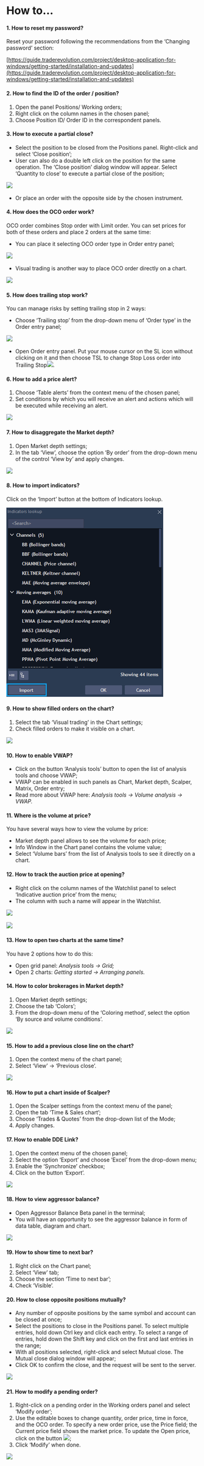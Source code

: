 # How to...

#### **1. How to reset my password?**

Reset your password following the recommendations from the ‘Changing password’ section: 

[https://guide.traderevolution.com/project/desktop-application-for-windows/getting-started/installation-and-updates](https://guide.traderevolution.com/project/desktop-application-for-windows/getting-started/installation-and-updates)

#### **2. How to find the ID of the order / position?**

1. Open the panel Positions/ Working orders;
2. Right click on the column names in the chosen panel;
3. Choose Position ID/ Order ID in the correspondent panels.

#### **3. How to execute a partial close?**

* Select the position to be closed from the Positions panel. Right-click and select ‘Close position’;
* User can also do a double left click on the position for the same operation. The ‘Close position’ dialog window will appear. Select ‘Quantity to close’ to execute a partial close of the position;

![](https://lh4.googleusercontent.com/rqS3l1uaOtKb52i_Yo-5qyhLkTG6y-W9gJJ_wtp0bpvmRtvllSZsFfjbQpGx_DPG-aBbO1B9R5bxIJEWhaT1iFa71Xe_ukB04RhvL_wRKk7iEer60qwg6ovpgOuDk6iWoZCr5IPA)

* Or place an order with the opposite side by the chosen instrument.

#### **4. How does the OCO order work?**

OCO order combines Stop order with Limit order. You can set prices for both of these orders and place 2 orders at the same time:

* You can place it selecting OCO order type in Order entry panel;

![](https://lh4.googleusercontent.com/NfJ29ESwT1ZaMIAgjUaYCGTNSvF-T93PKjfFQwIsYWYnonwHC3xIrZeA9cvx8Mu8xCb5okhDWJJb5QFept7zqi3YyzaBOvzuKBe9wXzZw91Z-S45wgDuBDJYoYsI8axDQgnrcjnZ)

* Visual trading is another way to place OCO order directly on a chart.

![](https://lh4.googleusercontent.com/ytScEA_E9yXrIHL8oQ13B_ws1mqopYafo_nSodKi96ll3MAMRWjuz_PApgHuk2EuV0tb-JrAOekhL-YJOSvZm7WnmZf9Haefnb8Fieol4lWkRkMlvk-hFYbGWeWcMm1xBpbHLGB9)

#### **5. How does trailing stop work?**

You can manage risks by setting trailing stop in 2 ways:

* Choose ‘Trailing stop’ from the drop-down menu of ‘Order type’ in the Order entry panel;

![](https://lh3.googleusercontent.com/vH88-BVwyxsf4O5nDnBOfYtYlQhqYwV7R-B9A0fALso6rv81GaDB6gdA-dH-4fMMOP2F52HOK8QUPzQLlZHnHLjmtnlrWlEXfzSGmAWeso9whQK2fwd8EJJ5GE_7C-6g1pEnTjhB)

* Open Order entry panel. Put your mouse cursor on the SL icon without clicking on it and then choose TSL to change Stop Loss order into Trailing Stop![](https://lh6.googleusercontent.com/Bk8aTOxOW_t24Q3qk4n6JbU4bNNGGCA7xlKgA28KxFUeIQJrHUkQNFsjby8Fc8ImPF-abBz6P7Z9A-ylyeGR6R3bLlAe_PoJ9PEEnMdkKid3o04w9NNF1LQtMsT8a-K2wkPBb371).

#### **6. How to add a price alert?**

1. Choose ‘Table alerts’ from the context menu of the chosen panel;
2. Set conditions by which you will receive an alert and actions which will be executed while receiving an alert.

![](https://lh5.googleusercontent.com/Zf5KNFki1ygZJ42yKxN4jbtRqqcb7DCRwdIspw6GQknHhSAyZqFhnRaHAXYqHWBj2E3iIACUXoK3geYsQHPvG0RqTlSYp98CRj_abQtQEY8cUIUsVUoep7AGVav5baAwTe5DKDOu)

#### **7. How to disaggregate the Market depth?**

1. Open Market depth settings;
2. In the tab ‘View’, choose the option ‘By order’ from the drop-down menu of the control ‘View by’ and apply changes.  

![](https://lh4.googleusercontent.com/icvy1MAjMZpjBhcG2azVM-1SGZvTX5vf8Hhg7Cc2VSY2a3m2vbxWyu4Wbf1kRbULnrXHmhQrwA-Ci4EHc1VpgPtYnyAR8H4LCWR1ff1tTm9QxU7xXKm3_jlArHW90LF4oFKrJhFS)

#### **8. How to import indicators?**

Click on the ‘Import’ button at the bottom of Indicators lookup.

![](../.gitbook/assets/indicators.png)

#### **9. How to show filled orders on the chart?**

1. Select the tab ‘Visual trading’ in the Chart settings;
2. Check filled orders to make it visible on a chart.

![](https://lh5.googleusercontent.com/3b77sHSJPC310Hs8neUCcj3tciS2GeVm_Sq_2bv4PMrzG_3VivpebP0Psaktl_w3IJ3zLwX44UvuvUg6adxwan1GZvrM6BLyyQSP_UCJlqT1_ffT7z159GBjHpoGUpdim2qS4JGL)

#### **10. How to enable VWAP?**

* Click on the button ‘Analysis tools’ button to open the list of analysis tools and choose VWAP;
* VWAP can be enabled in such panels as Chart, Market depth, Scalper, Matrix, Order entry;
* Read more about VWAP here: _Analysis tools -&gt; Volume analysis -&gt; VWAP._

#### **11. Where is the volume at price?**

You have several ways how to view the volume by price:

* Market depth panel allows to see the volume for each price;
* Info Window in the Chart panel contains the volume value;
* Select ‘Volume bars’ from the list of Analysis tools to see it directly on a chart.

#### **12. How to track the auction price at opening?**

* Right click on the column names of the Watchlist panel to select ‘Indicative auction price’ from the menu;
* The column with such a name will appear in the Watchlist.

![](https://lh6.googleusercontent.com/8wN25OFVcloSyT4mqR3zhAJPKym5tHFzK8QgBHgcSZTLC5qfxyo0wB-1gY0bQ-nO_w974mTtRUzldZEz0xcwxpSSDmKXMSBhuQU0PMWlJaUBaO4TCPYin4cwAaKI4QruoOuLxH64)

![](https://lh3.googleusercontent.com/CJPwdO9HmzewtURjifG9vPc92tDHESY4VoU7dISyyOaTdSdYjJNbxTh-l2L_NK9HUkUk_DgmtZsoEvbvvL6-G_BOK_ti4ZuVJQDhNQljwgr4Y6TIMhhN3SqNvkkmRBS8jYd9slvx)

#### **13. How to open two charts at the same time?**

You have 2 options how to do this:

* Open grid panel: _Analysis tools -&gt; Grid;_
* Open 2 charts: _Getting started -&gt; Arranging panels._

#### **14. How to color brokerages in Market depth?**

1. Open Market depth settings;
2. Choose the tab ‘Colors’;
3. From the drop-down menu of the ‘Coloring method’, select the option ‘By source and volume conditions’.

![](https://lh3.googleusercontent.com/C6zxRFITXHlj4_u62caVhJvdDoxiYrL2AgMdzZ0YHAD3I6xs2iGP5gNsbjMLE-Z2e_fE72OnQErrln0cykakUsi2G33zseBojxxPUDZWlrWXt3kE2lVwWcIrmXmcUuM_J6OuTT3H)

#### **15. How to add a previous close line on the chart?**

1. Open the context menu of the chart panel;
2. Select ‘View’ -&gt; ‘Previous close’.

![](https://lh5.googleusercontent.com/1nF1M9G-My7Y_O_4iSbx0HI79AJPgYFMsRrKGHHlIFGYoBdBALnisAM7JgMXqB2Qb7jP8mHD5HRx2J6-LHZGxb3jC0Bhp5EJJVO-53lB7LEDHpGMGp1Zy7SsacoLnyBSR-LiY0fU)

#### **16. How to put a chart inside of Scalper?**

1. Open the Scalper settings from the context menu of the panel;
2. Open the tab ‘Time & Sales chart’;
3. Choose ‘Trades & Quotes’ from the drop-down list of the Mode;
4. Apply changes.

#### **17. How to enable DDE Link?**

1. Open the context menu of the chosen panel;
2. Select the option ‘Export’ and choose ‘Excel’ from the drop-down menu;
3. Enable the ‘Synchronize’ checkbox;
4. Click on the button ‘Export’.

![](https://lh4.googleusercontent.com/cQQk_ZpCj4xvddRfK4pPe9LzPSbhYst2ZB_MeXWxQuKweVwQAv-MbkiYKyz8Gby1r6I9rgh7mtgCF7z-jcCKiqqFI1Mw_yAGlYk2aUX2rDQAusC9yRSI5ai2WY6GLG3kiu5UHku6)

#### **18. How to view aggressor balance?**

* Open Aggressor Balance Beta panel in the terminal;
* You will have an opportunity to see the aggressor balance in form of data table, diagram and chart.

![](https://lh3.googleusercontent.com/uAiXQepXtGwbL6kk9LBMZXyYl3iqk30hVhrnERDhp1dqwlth9Ll-8Vlqn1yrCNFKzUTVD0wWnaPFz50QEeJOt882osaK6xSmr1qUKXhvTLGtStYpvgS-iLuDjl1bpiViufZLjF4P)

#### **19. How to show time to next bar?**

1. Right click on the Chart panel;
2. Select ‘View’ tab;
3. Choose the section ‘Time to next bar’;
4. Check ‘Visible’.

#### **20. How to close opposite positions mutually?**

* Any number of opposite positions by the same symbol and account can be closed at once;
* Select the positions to close in the Positions panel. To select multiple entries, hold down Ctrl key and click each entry. To select a range of entries, hold down the Shift key and click on the first and last entries in the range;
* With all positions selected, right-click and select Mutual close. The Mutual close dialog window will appear;
* Click OK to confirm the close, and the request will be sent to the server.

![](https://lh6.googleusercontent.com/VPooOEguHb72crEZ23r9Aomfro3gPxAzSaiRZGqcYpl8g1atl8zg13Z1LXwNnB1G7wS0StNFR5yST2_8LSZ8VY7lDbFY-jDVLMVvMIFSIh73lLzp1MWTe6u46vWOISC76ee4Uhkv)

#### **21. How to modify a pending order?**

1. Right-click on a pending order in the Working orders panel and select ‘Modify order’;
2. Use the editable boxes to change quantity, order price, time in force, and the OCO order. To specify a new order price, use the Price field; the Current price field shows the market price. To update the Open price, click on the button ![](https://lh6.googleusercontent.com/jcjxIzlu77BSDSdZj5HX2Y_m_PCc8ZOrdJSD6qa4wJ_7nwFCADOPv74YxZR4zZacDQIztFLI47VD0_HpZLlFP_yCGs7bgAaTJEZ4wN8LaFVUw0XS34u1_3zS2IIrEU3rpnGzZ5Gy);
3. Click ‘Modify’ when done.

![](https://lh3.googleusercontent.com/FH7lVi_qBl_xeNjSGkRXof4Yb0J1hdpw5XDY4cwurIJSr_uG851Ty8skYywdyB-X3HbyF29h0Iu3RlKwYisE6PqIycrK7C2hnrvzjR_2Uh29pvrd297E_DRIQpV-f1Ox1NbbT1uJ)



